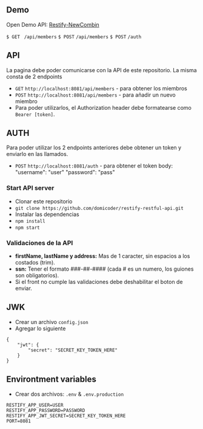 
## Demo
Open Demo API: [Restify-NewCombin](https://restify-newcombin.herokuapp.com/)

`$ GET ` `/api/members`
`$ POST` `/api/members`
`$ POST` `/auth`
## API
La pagina debe poder comunicarse con la API de este repositorio. La misma consta de 2 endpoints
* `GET` ```http://localhost:8081/api/members``` - para obtener los miembros
* `POST` ```http://localhost:8081/api/members``` - para añadir un nuevo miembro
* Para poder utilizarlos, el Authorization header debe formatearse como ```Bearer [token]```.

## AUTH
Para poder utilizar los 2 endpoints anteriores debe obtener un token y enviarlo en las llamados.
* `POST` ```http://localhost:8081/auth``` - para obtener el token
body:
  "username": "user"
  "password": "pass"

### Start API server
* Clonar este repositorio
* ```git clone https://github.com/domicoder/restify-restful-api.git```
* Instalar las dependencias
* ```npm install```
* ```npm start```

### Validaciones de la API
* **firstName, lastName y address:** Mas de 1 caracter, sin espacios a los costados (trim).
* **ssn:** Tener el formato ###-##-#### (cada # es un numero, los guiones son obligatorios).
* Si el front no cumple las validaciones debe deshabilitar el boton de enviar.

## JWK
* Crear un archivo ```config.json```
* Agregar lo siguiente
```
{
    "jwt": {
        "secret": "SECRET_KEY_TOKEN_HERE"
    }
}
```

## Environtment variables
* Crear dos archivos: ```.env``` & ```.env.production```
```
RESTIFY_APP_USER=USER
RESTIFY_APP_PASSWORD=PASSWORD
RESTIFY_APP_JWT_SECRET=SECRET_KEY_TOKEN_HERE
PORT=8081
```
